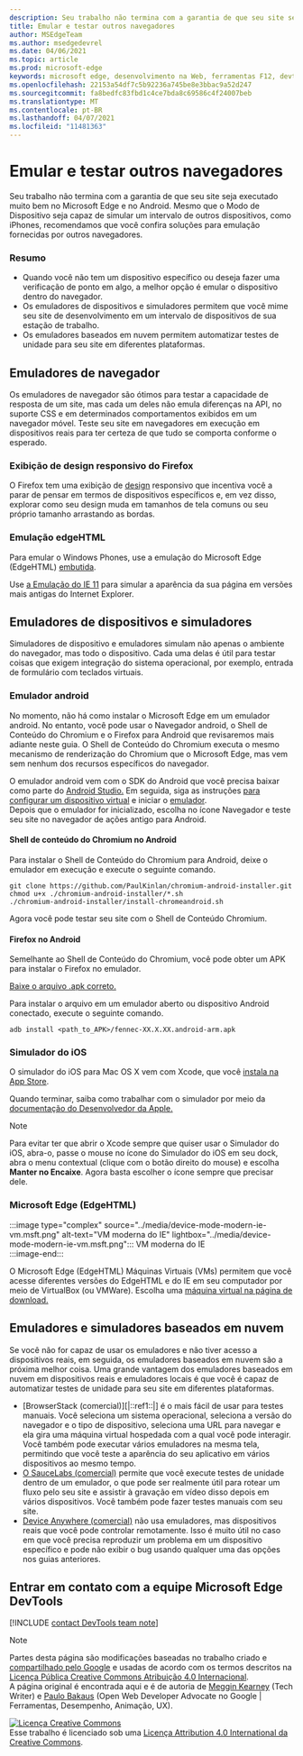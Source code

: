 ```yaml
---
description: Seu trabalho não termina com a garantia de que seu site seja executado muito bem no Microsoft Edge e no Android.  Mesmo que o Modo de Dispositivo seja capaz de simular um intervalo de outros dispositivos, como iPhones, recomendamos que você confira soluções para emulação fornecidas por outros navegadores.
title: Emular e testar outros navegadores
author: MSEdgeTeam
ms.author: msedgedevrel
ms.date: 04/06/2021
ms.topic: article
ms.prod: microsoft-edge
keywords: microsoft edge, desenvolvimento na Web, ferramentas F12, devtools
ms.openlocfilehash: 22153a54df7c5b92236a745be8e3bbac9a52d247
ms.sourcegitcommit: fa8bedfc83fbd1c4ce7bda8c69586c4f24007beb
ms.translationtype: MT
ms.contentlocale: pt-BR
ms.lasthandoff: 04/07/2021
ms.locfileid: "11481363"
---
```

<!-- Copyright Meggin Kearney and Paul Bakaus

   Licensed under the Apache License, Version 2.0 (the "License");
   you may not use this file except in compliance with the License.
   You may obtain a copy of the License at

       https://www.apache.org/licenses/LICENSE-2.0

   Unless required by applicable law or agreed to in writing, software
   distributed under the License is distributed on an "AS IS" BASIS,
   WITHOUT WARRANTIES OR CONDITIONS OF ANY KIND, either express or implied.
   See the License for the specific language governing permissions and
   limitations under the License.  -->
# <a name="emulate-and-test-other-browsers"></a>Emular e testar outros navegadores  

Seu trabalho não termina com a garantia de que seu site seja executado muito bem no Microsoft Edge e no Android.  Mesmo que o Modo de Dispositivo seja capaz de simular um intervalo de outros dispositivos, como iPhones, recomendamos que você confira soluções para emulação fornecidas por outros navegadores.  

### <a name="summary"></a>Resumo  

*   Quando você não tem um dispositivo específico ou deseja fazer uma verificação de ponto em algo, a melhor opção é emular o dispositivo dentro do navegador.  
*   Os emuladores de dispositivos e simuladores permitem que você mime seu site de desenvolvimento em um intervalo de dispositivos de sua estação de trabalho.  
*   Os emuladores baseados em nuvem permitem automatizar testes de unidade para seu site em diferentes plataformas.  

## <a name="browser-emulators"></a>Emuladores de navegador  

Os emuladores de navegador são ótimos para testar a capacidade de resposta de um site, mas cada um deles não emula diferenças na API, no suporte CSS e em determinados comportamentos exibidos em um navegador móvel.  Teste seu site em navegadores em execução em dispositivos reais para ter certeza de que tudo se comporta conforme o esperado.  

### <a name="firefox-responsive-design-view"></a>Exibição de design responsivo do Firefox  

O Firefox tem uma exibição de [design][MDNResponsiveDesignMode] responsivo que incentiva você a parar de pensar em termos de dispositivos específicos e, em vez disso, explorar como seu design muda em tamanhos de tela comuns ou seu próprio tamanho arrastando as bordas.  

### <a name="edgehtml-emulation"></a>Emulação edgeHTML  

Para emular o Windows Phones, use a emulação do Microsoft Edge \(EdgeHTML\) [embutida][ArchiveMicrosoftEdgeDevtoolsEmulation].  

Use [a Emulação do IE 11][Ie11DevToolsEmulation] para simular a aparência da sua página em versões mais antigas do Internet Explorer.  

## <a name="device-emulators-and-simulators"></a>Emuladores de dispositivos e simuladores  

Simuladores de dispositivo e emuladores simulam não apenas o ambiente do navegador, mas todo o dispositivo.  Cada uma delas é útil para testar coisas que exigem integração do sistema operacional, por exemplo, entrada de formulário com teclados virtuais.  

### <a name="android-emulator"></a>Emulador android  

<!--  
:::image type="complex" source="../media/device-mode-android-emulator-stock-browser.msft.png" alt-text="Stock Browser in Android Emulator" lightbox="../media/device-mode-android-emulator-stock-browser.msft.png":::
   Stock Browser in Android Emulator  
:::image-end:::  
-->  

No momento, não há como instalar o Microsoft Edge em um emulador android.  No entanto, você pode usar o Navegador android, o Shell de Conteúdo do Chromium e o Firefox para Android que revisaremos mais adiante neste guia.  O Shell de Conteúdo do Chromium executa o mesmo mecanismo de renderização do Chromium que o Microsoft Edge, mas vem sem nenhum dos recursos específicos do navegador.  

O emulador android vem com o SDK do Android que você precisa baixar como parte do [Android Studio.][AndroidStudioDownload]  Em seguida, siga as instruções [para configurar um dispositivo virtual][AndroidStudioCreateManageVirtualDevices] e iniciar o [emulador][AndroidStudioRunAppsAndroidEmulator].  
Depois que o emulador for inicializado, escolha no ícone Navegador e teste seu site no navegador de ações antigo para Android.  

#### <a name="chromium-content-shell-on-android"></a>Shell de conteúdo do Chromium no Android  

<!--  
:::image type="complex" source="../media/device-mode-android-avd-contentshell.msft.png" alt-text="Android Emulator Content Shell" lightbox="../media/device-mode-android-avd-contentshell.msft.png":::
   Android Emulator Content Shell  
:::image-end:::  
-->  

Para instalar o Shell de Conteúdo do Chromium para Android, deixe o emulador em execução e execute o seguinte comando.  

```shell
git clone https://github.com/PaulKinlan/chromium-android-installer.git
chmod u+x ./chromium-android-installer/*.sh
./chromium-android-installer/install-chromeandroid.sh
```  

Agora você pode testar seu site com o Shell de Conteúdo Chromium.  

#### <a name="firefox-on-android"></a>Firefox no Android  

<!--  
:::image type="complex" source="../media/device-mode-ff-on-android-emulator.msft.png" alt-text="Firefox Icon on Android Emulator" lightbox="../media/device-mode-ff-on-android-emulator.msft.png":::
   Firefox Icon on Android Emulator  
:::image-end:::  
-->  

Semelhante ao Shell de Conteúdo do Chromium, você pode obter um APK para instalar o Firefox no emulador.  

[Baixe o arquivo .apk correto.][MozillaFirefoxDownload]  

Para instalar o arquivo em um emulador aberto ou dispositivo Android conectado, execute o seguinte comando.  

```shell
adb install <path_to_APK>/fennec-XX.X.XX.android-arm.apk
```  

### <a name="ios-simulator"></a>Simulador do iOS  

O simulador do iOS para Mac OS X vem com Xcode, que você [instala na App Store][MacAppStoreXcode].  

Quando terminar, saiba como trabalhar com o simulador por meio da [documentação do Desenvolvedor da Apple.][AppleSimulatorHelp]  

> [!NOTE]
> Para evitar ter que abrir o Xcode sempre que quiser usar o Simulador do iOS, abra-o, passe o mouse no ícone do Simulador do iOS em seu dock, abra o menu contextual \(clique com o botão direito do mouse\) e escolha **Manter no Encaixe**.  Agora basta escolher o ícone sempre que precisar dele.  

###  <a name="microsoft-edge-edgehtml"></a>Microsoft Edge (EdgeHTML)  

:::image type="complex" source="../media/device-mode-modern-ie-vm.msft.png" alt-text="VM moderna do IE" lightbox="../media/device-mode-modern-ie-vm.msft.png":::
   VM moderna do IE  
:::image-end:::  

O Microsoft Edge \(EdgeHTML\) Máquinas Virtuais \(VMs\) permitem que você acesse diferentes versões do EdgeHTML e do IE em seu computador por meio de VirtualBox \(ou VMWare\).  Escolha uma [máquina virtual na página de download.][MicrosoftDeveloperEdgeVms]  

## <a name="cloud-based-emulators-and-simulators"></a>Emuladores e simuladores baseados em nuvem  

Se você não for capaz de usar os emuladores e não tiver acesso a dispositivos reais, em seguida, os emuladores baseados em nuvem são a próxima melhor coisa.  Uma grande vantagem dos emuladores baseados em nuvem em dispositivos reais e emuladores locais é que você é capaz de automatizar testes de unidade para seu site em diferentes plataformas.  

*   [BrowserStack (comercial)][|::ref1::|] é o mais fácil de usar para testes manuais.  Você seleciona um sistema operacional, seleciona a versão do navegador e o tipo de dispositivo, seleciona uma URL para navegar e ela gira uma máquina virtual hospedada com a qual você pode interagir.  Você também pode executar vários emuladores na mesma tela, permitindo que você teste a aparência do seu aplicativo em vários dispositivos ao mesmo tempo.  
*   [O SauceLabs (comercial)][SauceLabs] permite que você execute testes de unidade dentro de um emulador, o que pode ser realmente útil para rotear um fluxo pelo seu site e assistir à gravação em vídeo disso depois em vários dispositivos.  Você também pode fazer testes manuais com seu site.  
*   [Device Anywhere (comercial)][AppExperience] não usa emuladores, mas dispositivos reais que você pode controlar remotamente.  Isso é muito útil no caso em que você precisa reproduzir um problema em um dispositivo específico e pode não exibir o bug usando qualquer uma das opções nos guias anteriores.  

## <a name="getting-in-touch-with-the-microsoft-edge-devtools-team"></a>Entrar em contato com a equipe Microsoft Edge DevTools  

[!INCLUDE [contact DevTools team note](../includes/contact-devtools-team-note.md)]  

<!-- links -->  

[ArchiveMicrosoftEdgeDevtoolsEmulation]: /archive/microsoft-edge/legacy/developer/devtools-guide/emulation "Emulação | Microsoft Docs"  

[Ie11DevToolsEmulation]: /previous-versions/windows/internet-explorer/ie-developer/samples/dn255001(v=vs.85) "Emular navegadores, tamanhos de tela e localizações GPS | Microsoft Docs"  

[MicrosoftDeveloperEdgeVms]: https://developer.microsoft.com/microsoft-edge/tools/vms "Baixar máquinas virtuais"  

[AndroidStudioCreateManageVirtualDevices]: https://developer.android.com/tools/devices/managing-avds.html "Criar e gerenciar dispositivos virtuais | Desenvolvedores Android"  
[AndroidStudioDownload]:  https://developer.android.com/sdk/installing/studio.html "Baixar ferramentas do Android Studio e SDK | Desenvolvedores Android"  
[AndroidStudioRunAppsAndroidEmulator]: https://developer.android.com/tools/devices/emulator.html "Executar aplicativos no | Desenvolvedores Android"  

[AppExperience]: https://www.sigos.com/app-experience/ "Experiência do aplicativo"  
[AppleSimulatorHelp]: https://help.apple.com/simulator/mac/current "Ajuda do Simulador - atual | Apple"  
[BrowserStack]: https://www.browserstack.com/automate "BrowserStack"  
[MacAppStoreXcode]: https://itunes.apple.com/app/xcode/id497799835 "Xcode na Mac App Store"  
[MDNResponsiveDesignMode]: https://developer.mozilla.org/docs/Tools/Responsive_Design_View "Modo de Design Responsivo | MDN"  
[MozillaFirefoxDownload]: https://www.mozilla.org/firefox/all/#product-android-beta "Baixar o Navegador firefox"  
[SauceLabs]: https://saucelabs.com "Laboratórios de Disco"  

> [!NOTE]
> Partes desta página são modificações baseadas no trabalho criado e [compartilhado pelo Google][GoogleSitePolicies] e usadas de acordo com os termos descritos na [Licença Pública Creative Commons Atribuição 4.0 Internacional][CCA4IL].  
> A página original [](https://developers.google.com/web/tools/chrome-devtools/device-mode/testing-other-browsers) é encontrada aqui e é de autoria de [Meggin Kearney][MegginKearney] \(Tech Writer\) e [Paulo Bakaus][PaulBakaus] \(Open Web Developer Advocate no Google | Ferramentas, Desempenho, Animação, UX\).  

[![Licença Creative Commons][CCby4Image]][CCA4IL]  
Esse trabalho é licenciado sob uma [Licença Attribution 4.0 International da Creative Commons][CCA4IL].  

[CCA4IL]: https://creativecommons.org/licenses/by/4.0  
[CCby4Image]: https://i.creativecommons.org/l/by/4.0/88x31.png  
[GoogleSitePolicies]: https://developers.google.com/terms/site-policies  
[KayceBasques]: https://developers.google.com/web/resources/contributors/kaycebasques  
[MegginKearney]: https://developers.google.com/web/resources/contributors/megginkearney  
[PaulBakaus]: https://developers.google.com/web/resources/contributors/pbakaus  
